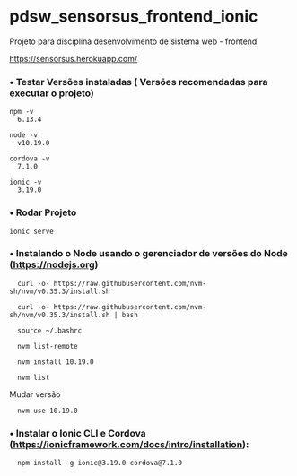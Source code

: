 # pdsw_sensorsus_frontend_ionic
Projeto para disciplina desenvolvimento de sistema web - frontend


https://sensorsus.herokuapp.com/


### • Testar Versões instaladas ( Versões recomendadas para executar o projeto)
```
npm -v
  6.13.4

node -v
  v10.19.0

cordova -v
  7.1.0

ionic -v
  3.19.0
```

### • Rodar Projeto
```
ionic serve
```

### • Instalando o Node usando o gerenciador de versões do Node (https://nodejs.org)
```
  curl -o- https://raw.githubusercontent.com/nvm-sh/nvm/v0.35.3/install.sh
``` 
``` 
  curl -o- https://raw.githubusercontent.com/nvm-sh/nvm/v0.35.3/install.sh | bash
```
``` 
  source ~/.bashrc
``` 
``` 
  nvm list-remote
``` 
``` 
  nvm install 10.19.0
```
```
  nvm list
```
Mudar versão
```
  nvm use 10.19.0
```

### • Instalar o Ionic CLI e Cordova (https://ionicframework.com/docs/intro/installation):
```
  npm install -g ionic@3.19.0 cordova@7.1.0
```
